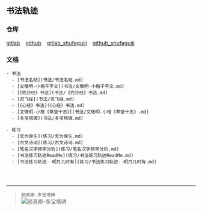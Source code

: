 
## 书法轨迹

### 仓库

[gitlab]( https://gitlab.com/xuyq123/shufaguiji ) &ensp; [github]( https://github.com/scott180/shufaguiji ) &ensp; [gitlab_shufaguiji]( https://xuyq123.gitlab.io/shufaguiji/ )  &ensp; [github_shufaguiji]( https://scott180.github.io/shufaguiji/ ) 
	
### 文档

```
- 书法
  - [书法名帖](书法/书法名帖.md)
  - [文徵明-小楷千字文](书法/文徵明-小楷千字文.md)
  - [《兜沙经》书法](书法/《兜沙经》书法.md)
  - [灵飞经](书法/灵飞经.md)
  - [《心经》书法](《心经》书法.md)
  - [文徵明-小楷《草堂十志》](书法/文徵明-小楷《草堂十志》.md)
  - [多宝塔碑](书法/多宝塔碑.md)
	
- 练习
  - [无为徐生](练习/无为徐生.md)
  - [古文诗词](练习/古文诗词.md)
  - [笔名汉字频率分析](练习/笔名汉字频率分析.md)
  - [书法练习轨迹ReadMe](练习/书法练习轨迹ReadMe.md)
  - [书法练习轨迹--明月几时有](练习/书法练习轨迹--明月几时有.md)




```

---
	
> `颜真卿-多宝塔碑` <br/>
![颜真卿-多宝塔碑]( https://xyqin.coding.net/p/my/d/imgs/git/raw/master/other/颜真卿-多宝塔碑.jpg )

